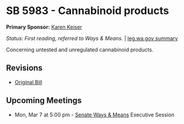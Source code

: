 # SB 5983 - Cannabinoid products
**Primary Sponsor:** [Karen Keiser](/person/leg/karen.keiser.md)

*Status: First reading, referred to Ways & Means.* | [leg.wa.gov summary](https://app.leg.wa.gov/billsummary?BillNumber=5983&Year=2021)

Concerning untested and unregulated cannabinoid products.

## Revisions
* [Original Bill](1/)

## Upcoming Meetings
* Mon, Mar 7 at 5:00 pm - [Senate Ways & Means](/senate/2021-22/WM/) Executive Session